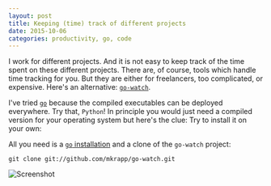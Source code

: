 ```yaml
---
layout: post
title: Keeping (time) track of different projects
date: 2015-10-06
categories: productivity, go, code
---
```


I work for different projects. And it is not easy to keep track of the time
spent on these different projects. There are, of course, tools which handle time
tracking for you. But they are either for freelancers, too complicated, or
expensive. Here's an alternative: [`go-watch`](https://github.com/mkrapp/go-watch).

I've tried [`go`](https://golang.org) because the compiled executables can be
deployed everywhere. Try that, `Python`! In principle you would just need a
compiled version for your operating system but here's the clue: Try to install
it on your own:

All you need is a [`go` installation](https://golang.org/dl/) and a clone of the
`go-watch` project:

    git clone git://github.com/mkrapp/go-watch.git

![Screenshot](https://cloud.githubusercontent.com/assets/5938262/10237033/060ce9d4-68ad-11e5-89db-e4b29eaf9497.png)
